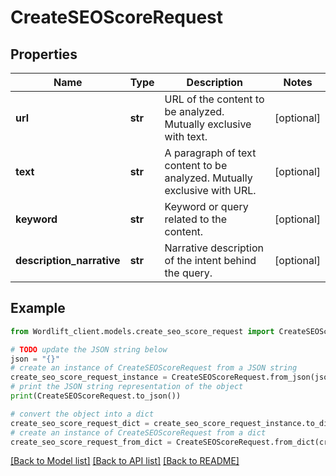# CreateSEOScoreRequest


## Properties

Name | Type | Description | Notes
------------ | ------------- | ------------- | -------------
**url** | **str** | URL of the content to be analyzed. Mutually exclusive with text. | [optional] 
**text** | **str** | A paragraph of text content to be analyzed. Mutually exclusive with URL. | [optional] 
**keyword** | **str** | Keyword or query related to the content. | [optional] 
**description_narrative** | **str** | Narrative description of the intent behind the query. | [optional] 

## Example

```python
from Wordlift_client.models.create_seo_score_request import CreateSEOScoreRequest

# TODO update the JSON string below
json = "{}"
# create an instance of CreateSEOScoreRequest from a JSON string
create_seo_score_request_instance = CreateSEOScoreRequest.from_json(json)
# print the JSON string representation of the object
print(CreateSEOScoreRequest.to_json())

# convert the object into a dict
create_seo_score_request_dict = create_seo_score_request_instance.to_dict()
# create an instance of CreateSEOScoreRequest from a dict
create_seo_score_request_from_dict = CreateSEOScoreRequest.from_dict(create_seo_score_request_dict)
```
[[Back to Model list]](../README.md#documentation-for-models) [[Back to API list]](../README.md#documentation-for-api-endpoints) [[Back to README]](../README.md)


